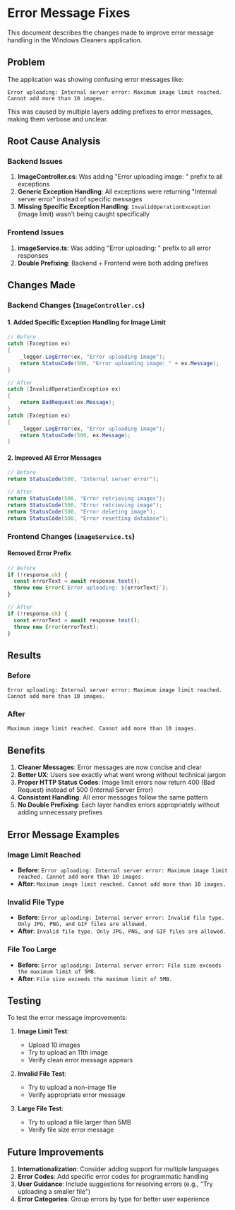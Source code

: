 # Error Message Fixes

This document describes the changes made to improve error message handling in the Windows Cleaners application.

## Problem

The application was showing confusing error messages like:
```
Error uploading: Internal server error: Maximum image limit reached. Cannot add more than 10 images.
```

This was caused by multiple layers adding prefixes to error messages, making them verbose and unclear.

## Root Cause Analysis

### Backend Issues
1. **ImageController.cs**: Was adding "Error uploading image: " prefix to all exceptions
2. **Generic Exception Handling**: All exceptions were returning "Internal server error" instead of specific messages
3. **Missing Specific Exception Handling**: `InvalidOperationException` (image limit) wasn't being caught specifically

### Frontend Issues
1. **imageService.ts**: Was adding "Error uploading: " prefix to all error responses
2. **Double Prefixing**: Backend + Frontend were both adding prefixes

## Changes Made

### Backend Changes (`ImageController.cs`)

#### 1. Added Specific Exception Handling for Image Limit
```csharp
// Before
catch (Exception ex)
{
    _logger.LogError(ex, "Error uploading image");
    return StatusCode(500, "Error uploading image: " + ex.Message);
}

// After
catch (InvalidOperationException ex)
{
    return BadRequest(ex.Message);
}
catch (Exception ex)
{
    _logger.LogError(ex, "Error uploading image");
    return StatusCode(500, ex.Message);
}
```

#### 2. Improved All Error Messages
```csharp
// Before
return StatusCode(500, "Internal server error");

// After
return StatusCode(500, "Error retrieving images");
return StatusCode(500, "Error retrieving image");
return StatusCode(500, "Error deleting image");
return StatusCode(500, "Error resetting database");
```

### Frontend Changes (`imageService.ts`)

#### Removed Error Prefix
```typescript
// Before
if (!response.ok) {
  const errorText = await response.text();
  throw new Error(`Error uploading: ${errorText}`);
}

// After
if (!response.ok) {
  const errorText = await response.text();
  throw new Error(errorText);
}
```

## Results

### Before
```
Error uploading: Internal server error: Maximum image limit reached. Cannot add more than 10 images.
```

### After
```
Maximum image limit reached. Cannot add more than 10 images.
```

## Benefits

1. **Cleaner Messages**: Error messages are now concise and clear
2. **Better UX**: Users see exactly what went wrong without technical jargon
3. **Proper HTTP Status Codes**: Image limit errors now return 400 (Bad Request) instead of 500 (Internal Server Error)
4. **Consistent Handling**: All error messages follow the same pattern
5. **No Double Prefixing**: Each layer handles errors appropriately without adding unnecessary prefixes

## Error Message Examples

### Image Limit Reached
- **Before**: `Error uploading: Internal server error: Maximum image limit reached. Cannot add more than 10 images.`
- **After**: `Maximum image limit reached. Cannot add more than 10 images.`

### Invalid File Type
- **Before**: `Error uploading: Internal server error: Invalid file type. Only JPG, PNG, and GIF files are allowed.`
- **After**: `Invalid file type. Only JPG, PNG, and GIF files are allowed.`

### File Too Large
- **Before**: `Error uploading: Internal server error: File size exceeds the maximum limit of 5MB.`
- **After**: `File size exceeds the maximum limit of 5MB.`

## Testing

To test the error message improvements:

1. **Image Limit Test**:
   - Upload 10 images
   - Try to upload an 11th image
   - Verify clean error message appears

2. **Invalid File Test**:
   - Try to upload a non-image file
   - Verify appropriate error message

3. **Large File Test**:
   - Try to upload a file larger than 5MB
   - Verify file size error message

## Future Improvements

1. **Internationalization**: Consider adding support for multiple languages
2. **Error Codes**: Add specific error codes for programmatic handling
3. **User Guidance**: Include suggestions for resolving errors (e.g., "Try uploading a smaller file")
4. **Error Categories**: Group errors by type for better user experience
